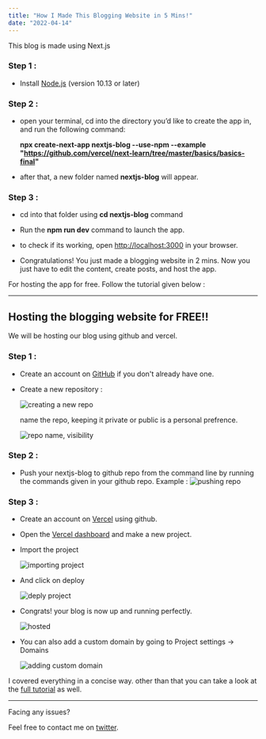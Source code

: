 ```yaml
---
title: "How I Made This Blogging Website in 5 Mins!"
date: "2022-04-14"
---
```


This blog is made using Next.js

### Step 1 :

- Install [Node.js](https://nodejs.org/en/) (version 10.13 or later) 

### Step 2 :

- open your terminal, cd into the directory you’d like to create the app in, and run the following command:

  **npx create-next-app nextjs-blog --use-npm --example "https://github.com/vercel/next-learn/tree/master/basics/basics-final"**

- after that, a new folder named **nextjs-blog** will appear.

### Step 3 :

- cd into that folder using **cd nextjs-blog** command
- Run the **npm run dev** command to launch the app.

- to check if its working, open [http://localhost:3000](http://localhost:3000/) in your browser.

- Congratulations! You just made a blogging website in 2 mins. Now you just have to edit the content, create posts, and host the app.

For hosting the app for free. Follow the tutorial given below :

---

## Hosting the blogging website for FREE!!

We will be hosting our blog using github and vercel.

### Step 1 :

- Create an account on [GitHub](https://github.com/) if you don't already have one.
- Create a new repository :
  
  ![creating a new repo](https://cdn.discordapp.com/attachments/716523839634407436/955440044678733864/unknown.png)

  name the repo, keeping it private or public is a personal prefrence.

  ![repo name, visibility](https://cdn.discordapp.com/attachments/716523839634407436/964084863214944287/1.png)

### Step 2 :

- Push your nextjs-blog to github repo from the command line by running the commands given in your github repo. Example :
  ![pushing repo](https://cdn.discordapp.com/attachments/716523839634407436/964085124532666428/unknown.png)

### Step 3 :

- Create an account on [Vercel](https://vercel.com) using github.
  
- Open the [Vercel dashboard](https://vercel.com/dashboard) and make a new project.
  
- Import the project
  
  ![importing project](https://cdn.discordapp.com/attachments/716523839634407436/955445107082014760/unknown.png)

- And click on deploy
  
  ![deply project](https://cdn.discordapp.com/attachments/716523839634407436/955445758168006696/unknown.png)

- Congrats! your blog is now up and running perfectly.
  
  ![hosted](https://cdn.discordapp.com/attachments/716523839634407436/964086684016865300/unknown.png)

- You can also add a custom domain by going to Project settings -> Domains
  
  ![adding custom domain](https://cdn.discordapp.com/attachments/716523839634407436/964087222955548682/unknown.png)

I covered everything in a concise way. other than that you can take a look at the [full tutorial](https://nextjs.org/learn/basics/create-nextjs-app) as well.

---

Facing any issues?

Feel free to contact me on [twitter](https://twitter.com/Skidee24).